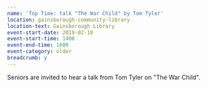 ```yaml
---
name: 'Top Time: talk "The War Child" by Tom Tyler'
location: gainsborough-community-library
location-text: Gainsborough Library
event-start-date: 2019-02-18
event-start-time: 1400
event-end-time: 1600
event-category: older
breadcrumb: y
---
```


Seniors are invited to hear a talk from Tom Tyler on "The War Child".
